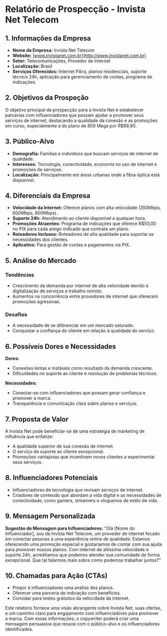 # Relatório de Prospecção - Invista Net Telecom

## 1. Informações da Empresa
- **Nome da Empresa:** Invista Net Telecom
- **Website:** [www.invistanet.com.br](http://www.invistanet.com.br)
- **Setor:** Telecomunicações, Provedor de Internet
- **Localização:** Brasil
- **Serviços Oferecidos:** Internet Fibra, planos residenciais, suporte técnico 24h, aplicação para gerenciamento de contas, programa de indicações.
  
## 2. Objetivos da Prospeção
O objetivo principal da prospecção para a Invista Net é estabelecer parcerias com influenciadores que possam ajudar a promover seus serviços de internet, destacando a qualidade da conexão e as promoções em curso, especialmente a do plano de 800 Mega por R$69,90.

## 3. Público-Alvo
- **Demografia:** Famílias e indivíduos que buscam serviços de internet de qualidade.
- **Interesses:** Tecnologia, conectividade, economia no uso de internet e promoções de serviços.
- **Localização:** Principalmente em áreas urbanas onde a fibra óptica está disponível.

## 4. Diferenciais da Empresa
- **Velocidade da Internet:** Oferece planos com alta velocidade (350Mbps, 600Mbps, 800Mbps).
- **Suporte 24h:** Atendimento ao cliente disponível a qualquer hora.
- **Promoções Atraentes:** Programa de indicações que oferece R$50,00 no PIX para cada amigo indicado que contrata um plano.
- **Roteadores Inclusos:** Roteadores de alta qualidade para suportar as necessidades dos clientes.
- **Aplicativo:** Para gestão de contas e pagamentos via PIX.

## 5. Análise do Mercado
### Tendências
- Crescimento da demanda por internet de alta velocidade devido à digitalização de serviços e trabalho remoto.
- Aumentos na concorrência entre provedores de internet que oferecem promoções agressivas.

### Desafios
- A necessidade de se diferenciar em um mercado saturado.
- Conquistar a confiança do cliente em relação à qualidade do serviço.

## 6. Possíveis Dores e Necessidades
**Dores:** 
- Conexões lentas e instáveis como resultado da demanda crescente.
- Dificuldades no suporte ao cliente e resolução de problemas técnicos.

**Necessidades:**
- Conectar-se com influenciadores que possam gerar confiança e promover a marca.
- Transparência e comunicação clara sobre planos e serviços.

## 7. Proposta de Valor 
A Invista Net pode beneficiar-se de uma estratégia de marketing de influência que enfatize:
- A qualidade superior de sua conexão de internet.
- O serviço de suporte ao cliente excepcional.
- Promoções vantajosas que incentivem novos clientes a experimentar seus serviços.

## 8. Influenciadores Potenciais
- Influenciadores de tecnologia que revisam serviços de internet.
- Criadores de conteúdo que abordam a vida digital e as necessidades de conectividade, como gamers, streamers e vlogueiros de estilo de vida.

## 9. Mensagem Personalizada
**Sugestão de Mensagem para Influenciadores:**
"Olá [Nome do Influenciador], sou da Invista Net Telecom, um provedor de internet focado em conectar pessoas a uma experiência online de qualidade. Estamos oferecendo uma promoção especial e gostaríamos de contar com sua ajuda para promover nossos planos. Com internet de altíssima velocidade e suporte 24h, acreditamos que podemos atender sua comunidade de forma excepcional. Que tal falarmos mais sobre como podemos trabalhar juntos?"

## 10. Chamadas para Ação (CTAs)
- Propor à influenciadores uma análise dos planos.
- Oferecer uma parceria de indicação com benefícios.
- Convidar para testes gratuitos da velocidade da internet.

Este relatório fornece uma visão abrangente sobre Invista Net, suas ofertas, e um caminho claro para engajamento com influenciadores para promover a marca. Com essas informações, o copywriter poderá criar uma mensagem persuasiva que ressoe com o público-alvo e os influenciadores identificados.